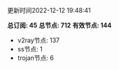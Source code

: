 更新时间2022-12-12 19:48:41

**总订阅: 45**
**总节点: 712**
**有效节点: 144**
- v2ray节点: 137
- ss节点: 1
- trojan节点: 6
